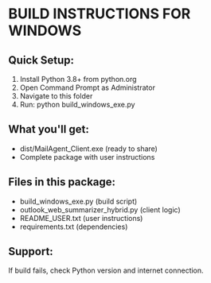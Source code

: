 # BUILD INSTRUCTIONS FOR WINDOWS

## Quick Setup:
1. Install Python 3.8+ from python.org
2. Open Command Prompt as Administrator
3. Navigate to this folder
4. Run: python build_windows_exe.py

## What you'll get:
- dist/MailAgent_Client.exe (ready to share)
- Complete package with user instructions

## Files in this package:
- build_windows_exe.py (build script)
- outlook_web_summarizer_hybrid.py (client logic)
- README_USER.txt (user instructions)
- requirements.txt (dependencies)

## Support:
If build fails, check Python version and internet connection.
